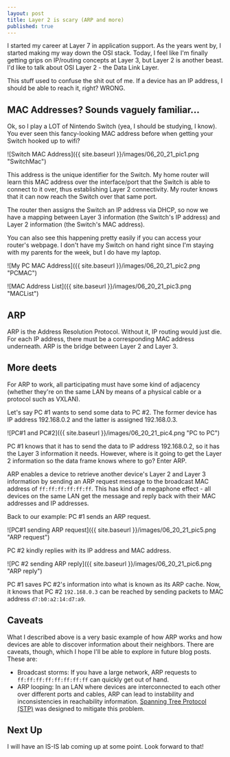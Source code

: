 ```yaml
---
layout: post
title: Layer 2 is scary (ARP and more)
published: true
---
```


I started my career at Layer 7 in application support. As the years went by, I started making my way down the OSI stack. Today, I feel like I'm finally getting grips on IP/routing concepts at Layer 3, but Layer 2 is another beast. I'd like to talk about OSI Layer 2 - the Data Link Layer.

This stuff used to confuse the shit out of me. If a device has an IP address, I should be able to reach it, right? WRONG.

## MAC Addresses? Sounds vaguely familiar...

Ok, so I play a LOT of Nintendo Switch (yea, I should be studying, I know). You ever seen this fancy-looking MAC address before when getting your Switch hooked up to wifi?

![Switch MAC Address]({{ site.baseurl }}/images/06_20_21_pic1.png "SwitchMac")

This address is the unique identifier for the Switch. My home router will learn this MAC address over the interface/port that the Switch is able to connect to it over, thus establishing Layer 2 connectivity. My router knows that it can now reach the Switch over that same port.

The router then assigns the Switch an IP address via DHCP, so now we have a mapping between Layer 3 information (the Switch's IP address) and Layer 2 information (the Switch's MAC address).

You can also see this happening pretty easily if you can access your router's webpage. I don't have my Switch on hand right since I'm staying with my parents for the week, but I do have my laptop.

![My PC MAC Address]({{ site.baseurl }}/images/06_20_21_pic2.png "PCMAC")

![MAC Address List]({{ site.baseurl }}/images/06_20_21_pic3.png "MACList")

## ARP

ARP is the Address Resolution Protocol. Without it, IP routing would just die. For each IP address, there must be a corresponding MAC address underneath. ARP is the bridge between Layer 2 and Layer 3.

## More deets

For ARP to work, all participating must have some kind of adjacency (whether they're on the same LAN by means of a physical cable or a protocol such as VXLAN). 

Let's say PC #1 wants to send some data to PC #2. The former device has IP address 192.168.0.2 and the latter is assigned 192.168.0.3.

![PC#1 and PC#2]({{ site.baseurl }}/images/06_20_21_pic4.png "PC to PC")

PC #1 knows that it has to send the data to IP address 192.168.0.2, so it has the Layer 3 information it needs. However, where is it going to get the Layer 2 information so the data frame knows where to go? Enter ARP.

ARP enables a device to retrieve another device's Layer 2 and Layer 3 information by sending an ARP request message to the broadcast MAC address of `ff:ff:ff:ff:ff:ff`. This has kind of a megaphone effect - all devices on the same LAN get the message and reply back with their MAC addresses and IP addresses.

Back to our example: PC #1 sends an ARP request.

![PC#1 sending ARP request]({{ site.baseurl }}/images/06_20_21_pic5.png "ARP request")

PC #2 kindly replies with its IP address and MAC address.

![PC #2 sending ARP reply]({{ site.baseurl }}/images/06_20_21_pic6.png "ARP reply")

PC #1 saves PC #2's information into what is known as its ARP cache. Now, it knows that PC #2 `192.168.0.3` can be reached by sending packets to MAC address `d7:b0:a2:14:d7:a9`.

## Caveats

What I described above is a very basic example of how ARP works and how devices are able to discover information about their neighbors. There are caveats, though, which I hope I'll be able to explore in future blog posts. These are:

* Broadcast storms: If you have a large network, ARP requests to `ff:ff:ff:ff:ff:ff:ff:ff` can quickly get out of hand.
* ARP looping: In an LAN where devices are interconnected to each other over different ports and cables, ARP can lead to instability and inconsistencies in reachability information. [Spanning Tree Protocol (STP)](https://en.wikipedia.org/wiki/Spanning_Tree_Protocol) was designed to mitigate this problem.

## Next Up

I will have an IS-IS lab coming up at some point. Look forward to that!